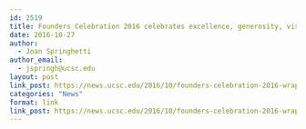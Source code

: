 ```yaml
---
id: 2519
title: Founders Celebration 2016 celebrates excellence, generosity, vision
date: 2016-10-27
author:
  - Joan Springhetti
author_email:
  - jspringh@ucsc.edu
layout: post
link_post: https://news.ucsc.edu/2016/10/founders-celebration-2016-wrapup-feature.html
categories: "News"
format: link
link_post: https://news.ucsc.edu/2016/10/founders-celebration-2016-wrapup-feature.html
---
```

